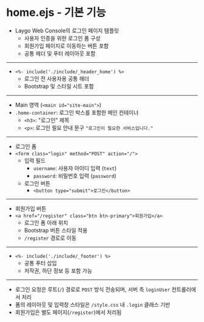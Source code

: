 # home.ejs - 기본 기능

- Laygo Web Console의 로그인 페이지 템플릿
  + 사용자 인증을 위한 로그인 폼 구성
  + 회원가입 페이지로 이동하는 버튼 포함
  + 공통 헤더 및 푸터 레이아웃 포함

---

- `<%- include('./include/_header_home') %>`
  + 로그인 전 사용자용 공통 헤더
  + Bootstrap 및 스타일 시트 포함

---

- Main 영역 (`<main id="site-main">`)
- `.home-container`: 로그인 박스를 포함한 메인 컨테이너
  + `<h3>`: "로그인" 제목
  + `<p>`: 로그인 필요 안내 문구 `"로그인이 필요한 서비스입니다."`

---

- 로그인 폼
- `<form class="login" method="POST" action="/">`
  + 입력 필드
    + `username`: 사용자 아이디 입력 (`text`)
    + `password`: 비밀번호 입력 (`password`)
  + 로그인 버튼
    + `<button type="submit">로그인</button>`

---

- 회원가입 버튼
- `<a href="/register" class="btn btn-primary">회원가입</a>`
  + 로그인 폼 아래 위치
  + Bootstrap 버튼 스타일 적용
  + `/register` 경로로 이동

---

- `<%- include('./include/_footer') %>`
  + 공통 푸터 삽입
  + 저작권, 하단 정보 등 포함 가능

---

- 로그인 요청은 루트(`/`) 경로로 `POST` 방식 전송되며, 서버 측 `loginUser` 컨트롤러에서 처리
- 폼의 레이아웃 및 입력창 스타일은 `/style.css` 내 `.login` 클래스 기반
- 회원가입은 별도 페이지(`/register`)에서 처리됨
